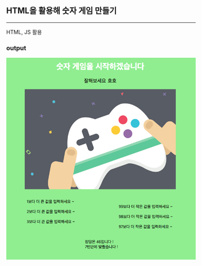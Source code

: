 ## HTML을 활용해 숫자 게임 만들기
---
HTML, JS 활용

### output

![image](https://github.com/JongsooPark1/JavaScript/blob/master/Project/HTML%E1%84%8B%E1%85%B3%E1%86%AF%20%E1%84%8B%E1%85%B5%E1%84%8B%E1%85%AD%E1%86%BC%E1%84%92%E1%85%A2%20%E1%84%89%E1%85%AE%E1%86%BA%E1%84%8C%E1%85%A1%E1%84%80%E1%85%A6%E1%84%8B%E1%85%B5%E1%86%B7%20%E1%84%86%E1%85%A1%E1%86%AB%E1%84%83%E1%85%B3%E1%86%AF%E1%84%80%E1%85%B5/image1.png)

